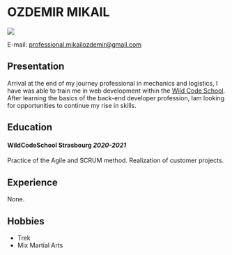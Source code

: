 # OZDEMIR MIKAIL
![](https://i.imgur.com/YKxGbmah.jpg)

E-mail: professional.mikailozdemir@gmail.com

## Presentation

Arrival at the end of my journey
professional in mechanics and logistics, I have
was able to train me in web development within
the [Wild Code School](https://www.wildcodeschool.com/fr-FR).
After learning the basics of the 
back-end developer profession, Iam looking for
opportunities to continue my rise in skills.

## Education

#### WildCodeSchool Strasbourg _2020-2021_ 
Practice of the Agile and SCRUM method.
Realization of customer projects.

## Experience
None.

## Hobbies
 - Trek
 - Mix Martial Arts
